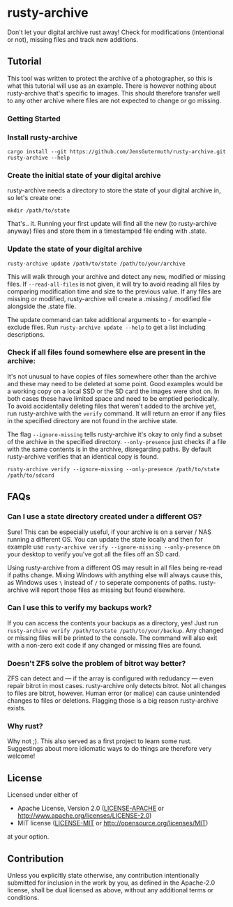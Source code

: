 # rusty-archive

Don't let your digital archive rust away! Check for modifications (intentional or not), missing files and track new additions.

## Tutorial

This tool was written to protect the archive of a photographer, so this is what this tutorial will use as an example. There is however nothing about rusty-archive that's specific to images. This should therefore transfer well to any other archive where files are not expected to change or go missing.

### Getting Started

### Install rusty-archive

```
cargo install --git https://github.com/JensGutermuth/rusty-archive.git
rusty-archive --help
```

### Create the initial state of your digital archive

rusty-archive needs a directory to store the state of your digital archive in, so let's create one:

```
mkdir /path/to/state
```

That's.. it. Running your first update will find all the new (to rusty-archive anyway) files and store them in a timestamped file ending with .state.

### Update the state of your digital archive

```shell
rusty-archive update /path/to/state /path/to/your/archive
```

This will walk through your archive and detect any new, modified or missing files. If `--read-all-files` is not given, it will try to avoid reading all files by comparing modification time and size to the previous value. If any files are missing or modified, rusty-archive will create a .missing / .modified file alongside the .state file.

The update command can take additional arguments to - for example - exclude files. Run `rusty-archive update --help` to get a list including descriptions.

### Check if all files found somewhere else are present in the archive:

It's not unusual to have copies of files somewhere other than the archive and these may need to be deleted at some point. Good examples would be a working copy on a local SSD or the SD card the images were shot on. In both cases these have limited space and need to be emptied periodically. To avoid accidentally deleting files that weren't added to the archive yet, run rusty-archive with the `verify` command. It will return an error if any files in the specified directory are not found in the archive state.

The flag `--ignore-missing` tells rusty-archive it's okay to only find a subset of the archive in the specified directory. `--only-presence` just checks if a file with the same contents is in the archive, disregarding paths. By default rusty-archive verifies that an identical copy is found.

```
rusty-archive verify --ignore-missing --only-presence /path/to/state /path/to/sdcard
```

## FAQs

### Can I use a state directory created under a different OS?

Sure! This can be especially useful, if your archive is on a server / NAS running a different OS. You can update the state locally and then for example use `rusty-archive verify --ignore-missing --only-presence` on your desktop to verify you've got all the files off an SD card.

Using rusty-archive from a different OS may result in all files being re-read if paths change. Mixing Windows with anything else will always cause this, as Windows uses `\` instead of `/` to seperate components of paths. rusty-archive will report those files as missing but found elsewhere.

### Can I use this to verify my backups work?

If you can access the contents your backups as a directory, yes! Just run `rusty-archive verify /path/to/state /path/to/your/backup`. Any changed or missing files will be printed to the console. The command will also exit with a non-zero exit code if any changed or missing files are found.

### Doesn't ZFS solve the problem of bitrot way better?

ZFS can detect and — if the array is configured with redudancy — even repair bitrot in most cases. rusty-archive only detects bitrot. Not all changes to files are bitrot, however. Human error (or malice) can cause unintended changes to files or deletions. Flagging those is a big reason rusty-archive exists.

### Why rust?

Why not ;). This also served as a first project to learn some rust. Suggestings about more idiomatic ways to do things are therefore very welcome!

## License

Licensed under either of

 * Apache License, Version 2.0
   ([LICENSE-APACHE](LICENSE-APACHE) or http://www.apache.org/licenses/LICENSE-2.0)
 * MIT license
   ([LICENSE-MIT](LICENSE-MIT) or http://opensource.org/licenses/MIT)

at your option.

## Contribution

Unless you explicitly state otherwise, any contribution intentionally submitted
for inclusion in the work by you, as defined in the Apache-2.0 license, shall be
dual licensed as above, without any additional terms or conditions.